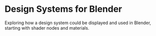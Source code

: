 # Design Systems for Blender
Exploring how a design system could be displayed and used in Blender, starting with shader nodes and materials.
